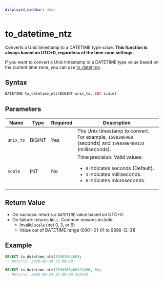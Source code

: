 ```yaml
---
displayed_sidebar: docs
---
```


# to_datetime_ntz

Converts a Unix timestamp to a DATETIME type value. **This function is always based on UTC+0, regardless of the time zone settings.**

If you want to convert a Unix timestamp to a DATETIME type value based on the current time zone, you can use [to_datetime](./to_datetime.md).

## Syntax

```sql
DATETIME to_datetime_ntz(BIGINT unix_ts, INT scale)
```

## Parameters

| Name      | Type   | Required | Description                                             |
| --------- | ------ | -------- | ------------------------------------------------------- |
| `unix_ts` | BIGINT | Yes      | The Unix timestamp to convert. For example, `1598306400` (seconds) and `1598306400123` (milliseconds). |
| `scale`   | INT    | No       | Time precision. Valid values:<ul><li>`0` indicates seconds (Default).</li><li>`3` indicates milliseconds.</li><li>`6` indicates microseconds.</li></ul> |

## Return Value

- On success: returns a `DATETIME` value based on UTC+0.
- On failure: returns `NULL`. Common reasons include:
  - Invalid `scale` (not 0, 3, or 6)
  - Value out of DATETIME range (0001-01-01 to 9999-12-31)

## Example

```sql
SELECT to_datetime_ntz(1598306400);
-- Returns: 2020-08-24 22:00:00

SELECT to_datetime_ntz(1598306400123456, 6);
-- Returns: 2020-08-24 22:00:00.123456
```